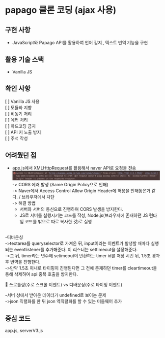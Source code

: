 # papago 클론 코딩 (ajax 사용)

## 구현 사항
- JavaScript와 Papago API를 활용하여 언어 감지 , 텍스트 번역 기능을 구현

## 활용 기술 스택
- Vanilla JS

## 확인 사항
[ ] Vanilla JS 사용 <br>
[ ] 모듈화 지향 <br>
[ ] 비동기 처리 <br>
[ ] 에러 처리 <br>
[ ] 하드코딩 금지 <br>
[ ] API 키 노출 방지 <br>
[ ] 주석 작성 <br>

## 어려웠던 점
- app.js에서 XMLHttpRequest를 활용해서 naver API로 요청을 전송<br>
![alt text](image.png)
-> CORS 에러 발생 (Same Origin Policy으로 인해)<br>
-> Naver에서 Access Control Allow Origin Header에 허용을 안해놓은거 같다. / 브라우저에서 차단<br>
-> 해결 방법<br> 
    - 서버와 서버의 통신으로 진행하여 CORS 발생을 방지한다.<br>
    - JS로 서버를 실행시키는 코드를 작성, Node.js(브라우저에 존재하던 JS 런타임 코드를 밖으로 따로 복사한 것)로 실행<br>
<br>
-디바운싱<br>
->textarea를 queryselector로 가져온 뒤, input이라는 이벤트가 발생할 때마다 실행되는 eventlistener를 추가해준다. 이 리스너는 settimeout을 설정해준다. <br>
->그 뒤, timer라는 변수에 setimeout이 반환하는 timer id를 저장 시킨 뒤, 1.5초 경과 후 번역을 진행한다. <br>
->만약 1.5초 이내로 타이핑이 진행된다면 그 전에 존재하던 timer를 cleartimeout을 통해 삭제하여 api 중복 호출을 방지한다.

📌 쓰로틀링(주로 스크롤 이벤트) vs 디바운싱(주로 타이핑 이벤트)

-서버 상에서 받아온 데이터가 undefined로 보이는 문제<br>
->json 직렬화를 한 뒤 json 역직렬화를 할 수 있는 미들웨어 추가

## 중심 코드
app.js, serverV3.js